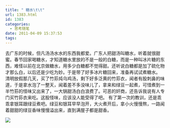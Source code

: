 ```yaml
---
title: " 糖水\t\t"
url: 1383.html
id: 1383
categories:
  - 思考随笔
date: 2011-04-09 15:37:53
tags:
---
```


去广东的时候，但凡汤汤水水的东西我都爱。广东人把甜汤叫糖水，听着就很甜蜜。春节回家喝糖水，才知道糖水里放的不是一般的白糖，而是一种叫冰片糖的东西，难怪以前在北京做糖水，用多少白糖都不觉得甜。还听说白糖都是加了硫化物才那么白，以后还是少吃为妙。于是带了好多冰片糖回来，准备再试试煮糖水。 清明放假那几天，买了竹荪炖乌鸡汤，剩下好多泛黄的竹荪衣，闻者有股刺鼻的味道，于是拿水泡了一整天，闻着差不多没味儿了，拿来和绿豆一起煮，可惜煮到一半竹荪的怪味又出来了，一大锅甜汤白白浪费了。可恶的奸商，还告诉我说有人专门买竹荪衣来吃。这股怪味，应该没人能受得了吧。 有了第一次的教训，还是乖乖拿银耳跟绿豆煮吧。绿豆和银耳早早泡开，大火煮开后，拿小火慢慢熬，一路闻着甜甜的绿豆香味慢慢溢出来，直到满屋子都是甜香。

![](../../../images/2011/04/IMG_6655_副本.jpg "") 